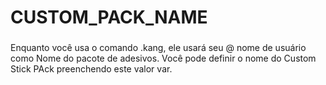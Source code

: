 # CUSTOM\_PACK\_NAME

###  <a id="20-custom_pack_name"></a>

Enquanto você usa o comando .kang, ele usará seu @ nome de usuário como Nome do pacote de adesivos. Você pode definir o nome do Custom Stick PAck preenchendo este valor var.

